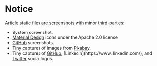 # Notice

Article static files are screenshots with minor third-parties:

- System screenshot.
- [Material Design](https://fonts.google.com/icons) icons under the Apache 2.0
  license.
- [GitHub](https://github.com/) screenshots.
- Tiny captures of images from [Pixabay](https://pixabay.com/).
- Tiny captures of [GitHub](https://github.com/), [LinkedIn](https://www.
  linkedin.com/), and [Twitter](https://twitter.com/) social logos.
